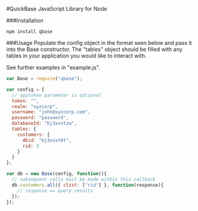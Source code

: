 #QuickBase JavaScript Library for Node

###Installation
```
npm install qbase
```

###Usage
Populate the config object in the format seen below and pass it into the Base constructor. The "tables" object should be filled with any tables in your application you would like to interact with. 

See further examples in "example.js".

```javascript
var Base = require("qbase");

var config = {
  // apptoken parameter is optional
  token: "",
  realm: "xyzcorp",
  username: "john@xyzcorp.com",
  password: "password",
  databaseId: "bj3xvxtzw",
  tables: {
    customers: {
      dbid: "bj3xvxt6t",
      rid: 3
    }
  }
};

var db = new Base(config, function(){
  // subsequent calls must be made within this callback
  db.customers.all({ clist: ["rid"] }, function(response){
    // response == query results
  });
});
```
